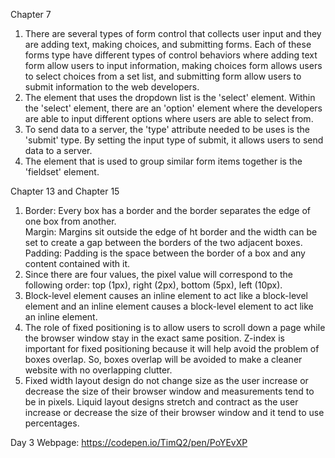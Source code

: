 Chapter 7
1. There are several types of form control that collects user input and they are adding text, making choices, and submitting forms.  Each of these forms type have different types of control behaviors where adding text form allow users to input information, making choices form allows users to select choices from a set list, and submitting form allow users to submit information to the web developers.
2. The element that uses the dropdown list is the 'select' element.  Within the 'select' element, there are an 'option' element where the developers are able to input different options where users are able to select from.
3. To send data to a server, the 'type' attribute needed to be uses is the 'submit' type.  By setting the input type of submit, it allows users to send data to a server.
4. The element that is used to group similar form items together is the 'fieldset' element.

Chapter 13 and Chapter 15
1. Border: Every box has a border and the border separates the edge of one box from another. <br />
Margin: Margins sit outside the edge of ht border and the width can be set to create a gap between the borders of the two adjacent boxes. <br />
Padding: Padding is the space between the border of a box and any content contained with it.
2. Since there are four values, the pixel value will correspond to the following order: top (1px), right (2px), bottom (5px), left (10px).
3. Block-level element causes an inline element to act like a block-level element and an inline element causes a block-level element to act like an inline element.
4. The role of fixed positioning is to allow users to scroll down a page while the browser window stay in the exact same position.  Z-index is important for fixed positioning because it will help avoid the problem of boxes overlap.  So, boxes overlap will be avoided to make a cleaner website with no overlapping clutter.
5. Fixed width layout design do not change size as the user increase or decrease the size of their browser window and measurements tend to be in pixels.  Liquid layout designs stretch and contract as the user increase or decrease the size of their browser window and it tend to use percentages.

Day 3 Webpage: https://codepen.io/TimQ2/pen/PoYEvXP
